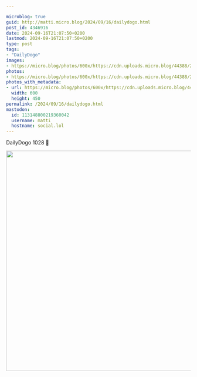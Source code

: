 ```yaml
---

microblog: true
guid: http://matti.micro.blog/2024/09/16/dailydogo.html
post_id: 4346916
date: 2024-09-16T21:07:50+0200
lastmod: 2024-09-16T21:07:50+0200
type: post
tags:
- "DailyDogo"
images:
- https://micro.blog/photos/600x/https://cdn.uploads.micro.blog/44388/2024/2862419142fa42cbaa417f5e63057c9e.jpg
photos:
- https://micro.blog/photos/600x/https://cdn.uploads.micro.blog/44388/2024/2862419142fa42cbaa417f5e63057c9e.jpg
photos_with_metadata:
- url: https://micro.blog/photos/600x/https://cdn.uploads.micro.blog/44388/2024/2862419142fa42cbaa417f5e63057c9e.jpg
  width: 600
  height: 450
permalink: /2024/09/16/dailydogo.html
mastodon:
  id: 113148800219360042
  username: matti
  hostname: social.lol
---
```

DailyDogo 1028 🐶

<img src="/media/uploads/2024/2862419142fa42cbaa417f5e63057c9e.jpg" width="600" alt="" />
